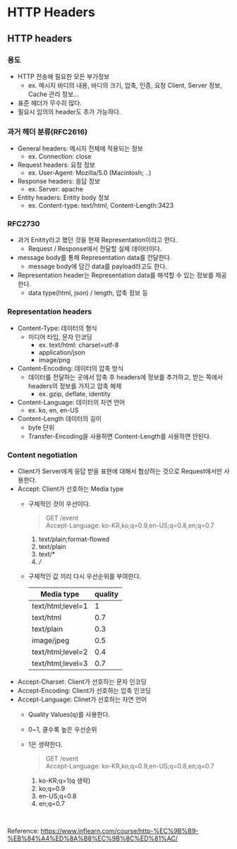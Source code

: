 # HTTP Headers

## HTTP headers

### 용도

- HTTP 전송에 필요한 모든 부가정보
    - ex. 메시지 바디의 내용, 바디의 크기, 압축, 인증, 요청 Client, Server 정보, Cache 관리 정보…
- 표준 헤더가 무수히 많다.
- 필요시 임의의 header도 추가 가능하다.

### 과거 헤더 분류(RFC2616)

- General headers: 메시지 전체에 적용되는 정보
    - ex. Connection: close
- Request headers: 요청 정보
    - ex. User-Agent: Mozilla/5.0 (Macintosh; ..)
- Response headers: 응답 정보
    - ex. Server: apache
- Entity headers: Entity body 정보
    - ex. Content-type: text/html, Content-Length:3423

### RFC2730

- 과거 Enitity라고 했던 것을 현재 Representation이라고 한다.
    - Request / Response에서 전달할 실제 데이터이다.
- message body를 통해 Representation data를 전달한다.
    - message body에 담긴 data를 payload라고도 한다.
- Representation header는 Representation data를 해석할 수 있는 정보를 제공한다.
    - data type(html, json) / length, 압축 정보 등

### Representation headers

- Content-Type: 데이터의 형식
    - 미디어 타입, 문자 인코딩
        - ex. text/html: charset=utf-8
        - application/json
        - image/png
- Content-Encoding: 데이터의 압축 방식
    - 데이터를 전달하는 곳에서 압축 후 headers에 정보를 추가하고, 받는 쪽에서 headers의 정보를 가지고 압축 해제
        - ex. gzip, deflate, identity
- Content-Language: 데이터의 자연 언어
    - ex. ko, en, en-US
- Content-Length 데이터의 길이
    - byte 단위
    - Transfer-Encoding을 사용하면 Content-Length를 사용하면 안된다.

### **Content negotiation**

- Client가 Server에게 응답 받을 표현에 대해서 협상하는 것으로 Request에서만 사용한다.
- Accept: Client가 선호하는 Media type
    - 구체적인 것이 우선이다.
        
        > GET /event<br>
        Accept-Language: ko-KR,ko;q=0.9,en-US;q=0.8,en;q=0.7
        > 
        1. text/plain;format-flowed
        2. text/plain
        3. text/*
        4. */*
    - 구체적인 값 끼리 다시 우선순위를 부여한다.
        
        
        | Media type | quality |
        | --- | --- |
        | text/html;level=1 | 1 |
        | text/html | 0.7 |
        | text/plain | 0.3 |
        | image/jpeg | 0.5 |
        | text/html;level=2 | 0.4 |
        | text/html;level=3 | 0.7 |
- Accept-Charset: Client가 선호하는 문자 인코딩
- Accept-Encoding: Client가 선호하는 압축 인코딩
- Accept-Language: Clinet가 선호하는 자연 언어
    - Quality Values(q)를 사용한다.
    - 0~1, 클수록 높은 우선순위
    - 1은 생략한다.
        
        > GET /event<br>
        Accept-Language: ko-KR,ko;q=0.9,en-US;q=0.8,en;q=0.7
        > 
        1. ko-KR;q=1(q 생략)
        2. ko;q=0.9
        3. en-US;q=0.8
        4. en;q=0.7

<br>

Reference: https://www.inflearn.com/course/http-%EC%9B%B9-%EB%84%A4%ED%8A%B8%EC%9B%8C%ED%81%AC/
